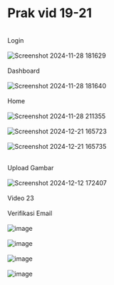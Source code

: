 # Prak vid 19-21 #

<br> Login <br>
<br> ![Screenshot 2024-11-28 181629](https://github.com/user-attachments/assets/da6c47ae-3563-47c3-8c3e-87adddc81015) <br>
<br> Dashboard <br>
<br> ![Screenshot 2024-11-28 181640](https://github.com/user-attachments/assets/ded6bd28-a9f9-41d4-967a-327b03a9277c) <br>
<br> Home <br>
<br> ![Screenshot 2024-11-28 211355](https://github.com/user-attachments/assets/b6705e7a-1f51-4a24-8060-69d5487c4b94) <br>
<br> ![Screenshot 2024-12-21 165723](https://github.com/user-attachments/assets/bee340a7-c9f5-4a46-9837-0dde1d5e326e)<br>
<br> ![Screenshot 2024-12-21 165735](https://github.com/user-attachments/assets/6231b0b7-3fa6-45c6-9231-c63a0fce7c11) <br>

<br> Upload Gambar <br>
<br> ![Screenshot 2024-12-12 172407](https://github.com/user-attachments/assets/edd2cb99-445a-450c-8555-9f417e2871c4) <br>
<br> Video 23<br>
<br>Verifikasi Email <br>
<br> ![image](https://github.com/user-attachments/assets/23c49015-5536-43f1-9a61-82cdf86cf90d)<br>
<br>![image](https://github.com/user-attachments/assets/e6628304-1fdc-443e-b744-493aae283cd0)<br>
<br> ![image](https://github.com/user-attachments/assets/d3a283e9-f89a-47bd-a285-51aa8a4b0586)<br> 
<br> ![image](https://github.com/user-attachments/assets/6d0c9a0e-034a-4aa8-a4fa-4c23f79bff0b) <br>

